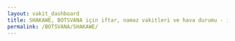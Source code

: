 ```yaml
---
layout: vakit_dashboard
title: SHAKAWE, BOTSVANA için iftar, namaz vakitleri ve hava durumu - ilçe/eyalet seç
permalink: /BOTSVANA/SHAKAWE/
---
```


<script type="text/javascript">
  var GLOBAL_COUNTRY = 'BOTSVANA';
  var GLOBAL_CITY = 'SHAKAWE';
  var GLOBAL_STATE = '';
  var lat = 72;
  var lon = 21;
</script>
